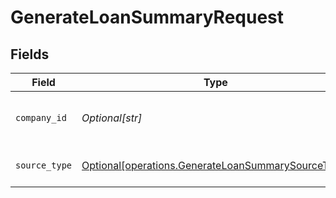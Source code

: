 # GenerateLoanSummaryRequest


## Fields

| Field                                                                                                              | Type                                                                                                               | Required                                                                                                           | Description                                                                                                        | Example                                                                                                            |
| ------------------------------------------------------------------------------------------------------------------ | ------------------------------------------------------------------------------------------------------------------ | ------------------------------------------------------------------------------------------------------------------ | ------------------------------------------------------------------------------------------------------------------ | ------------------------------------------------------------------------------------------------------------------ |
| `company_id`                                                                                                       | *Optional[str]*                                                                                                    | :heavy_check_mark:                                                                                                 | Unique identifier for a company.                                                                                   | 8a210b68-6988-11ed-a1eb-0242ac120002                                                                               |
| `source_type`                                                                                                      | [Optional[operations.GenerateLoanSummarySourceType]](undefined/models/operations/generateloansummarysourcetype.md) | :heavy_check_mark:                                                                                                 | Data source type.                                                                                                  |                                                                                                                    |